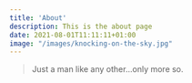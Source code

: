 ```yaml
---
title: 'About'
description: This is the about page
date: 2021-08-01T11:11:11+01:00
image: "/images/knocking-on-the-sky.jpg"
---
```


> Just a man like any other...only more so. 
